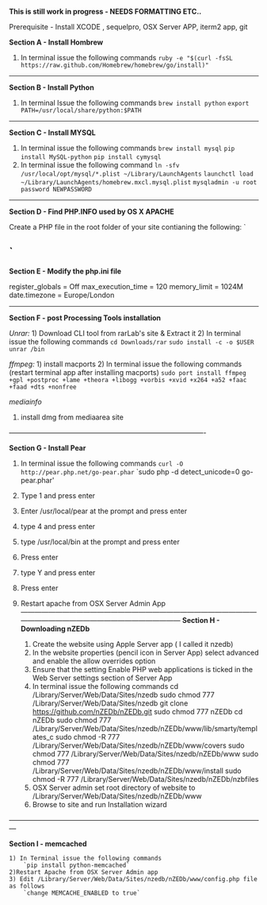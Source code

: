 **This is still work in progress - NEEDS FORMATTING ETC..**

Prerequisite - Install XCODE , sequelpro, OSX Server APP, iterm2 app, git

**Section A - Install Hombrew**
1) In terminal issue the following commands 
	`ruby -e "$(curl -fsSL https://raw.github.com/Homebrew/homebrew/go/install)"`
	
-----------------------------------------------------------------------------------------
**Section B - Install Python**
1) In terminal Issue the following commands
	`brew install python`
	`export PATH=/usr/local/share/python:$PATH`

-----------------------------------------------------------------------------------------	
	
**Section C - Install MYSQL**
1) In terminal issue the following commands 
	`brew install mysql`
    `pip install MySQL-python`
	`pip install cymysql`
3) In terminal issue the following command
        `ln -sfv /usr/local/opt/mysql/*.plist ~/Library/LaunchAgents`
        `launchctl load ~/Library/LaunchAgents/homebrew.mxcl.mysql.plist`
	`mysqladmin -u root password NEWPASSWORD`
	
-----------------------------------------------------------------------------------------

**Section D - Find PHP.INFO used by OS X APACHE**

Create a PHP file in the root folder of your site contianing the following:
`
<?php
phpinfo();
?>
`
------------------------------------------------------------------------------------------

**Section E - Modify the php.ini file**

register_globals = Off
max_execution_time = 120
memory_limit = 1024M
date.timezone = Europe/London

-----------------------------------------------------------------------------------------

**Section F - post Processing Tools installation**

_Unrar:_
	1) Download CLI tool from rarLab's site & Extract it
	2) In terminal issue the following commands
	   `cd Downloads/rar`
	   `sudo install -c -o $USER unrar /bin`
           

_ffmpeg:_
     1) install macports
     2) In terminal issue the following commands (restart terminal app after installing macports)
      `sudo port install ffmpeg +gpl +postproc +lame +theora +libogg +vorbis +xvid +x264 +a52 +faac +faad +dts +nonfree`

_mediainfo_
  1) install dmg from mediaarea site

————————————————————————————-

**Section G - Install Pear**

1) In terminal issue the following commands
	`curl -O http://pear.php.net/go-pear.phar`
	`sudo php -d detect_unicode=0 go-pear.phar'
2) Type 1 and press enter
3) Enter /usr/local/pear at the prompt and press enter
4) type 4 and press enter
5) type /usr/local/bin at the prompt and press enter
6) Press enter
7) type Y and press enter
8) Press enter
9) Restart apache from OSX Server Admin App
—————————————————————————————————————————————————————————
**Section H - Downloading nZEDb**

    1) Create the website using Apple Server app ( I called it nzedb)
    2) In the website properties (pencil icon in Server App) select advanced and enable the allow overrides option
    3) Ensure that the setting Enable PHP web applications is ticked in the Web Server settings section of Server App
    4) In terminal issue the following commands
	cd /Library/Server/Web/Data/Sites/nzedb
	sudo chmod 777 /Library/Server/Web/Data/Sites/nzedb
	git clone https://github.com/nZEDb/nZEDb.git
	sudo chmod 777 nZEDb
	cd nZEDb
	sudo chmod 777 /Library/Server/Web/Data/Sites/nzedb/nZEDb/www/lib/smarty/templates_c
	sudo chmod -R 777 /Library/Server/Web/Data/Sites/nzedb/nZEDb/www/covers
	sudo chmod 777 /Library/Server/Web/Data/Sites/nzedb/nZEDb/www
	sudo chmod 777 /Library/Server/Web/Data/Sites/nzedb/nZEDb/www/install
	sudo chmod -R 777 /Library/Server/Web/Data/Sites/nzedb/nZEDb/nzbfiles
    5) OSX Server admin set root directory of website to /Library/Server/Web/Data/Sites/nzedb/nZEDb/www
    6) Browse to site and run Installation wizard

—————————————————————————————————————

**Section I - memcached**

	1) In Terminal issue the following commands
		`pip install python-memcached`
	2)Restart Apache from OSX Server Admin app
	3) Edit /Library/Server/Web/Data/Sites/nzedb/nZEDb/www/config.php file as follows
		`change MEMCACHE_ENABLED to true`